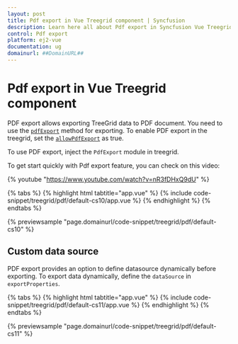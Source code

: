 ```yaml
---
layout: post
title: Pdf export in Vue Treegrid component | Syncfusion
description: Learn here all about Pdf export in Syncfusion Vue Treegrid component of Syncfusion Essential JS 2 and more.
control: Pdf export 
platform: ej2-vue
documentation: ug
domainurl: ##DomainURL##
---
```


# Pdf export in Vue Treegrid component

PDF export allows exporting TreeGrid data to PDF document. You need to use the [`pdfExport`](https://ej2.syncfusion.com/vue/documentation/api/treegrid/#pdfexport) method for exporting. To enable PDF export in the treegrid, set the [`allowPdfExport`](https://ej2.syncfusion.com/vue/documentation/api/treegrid/#allowpdfexport) as true.

To use PDF export, inject the `PdfExport` module in treegrid.

To get start quickly with Pdf export feature, you can check on this video:

{% youtube "https://www.youtube.com/watch?v=nR3fDHxQ9dU" %}

{% tabs %}
{% highlight html tabtitle="app.vue" %}
{% include code-snippet/treegrid/pdf/default-cs10/app.vue %}
{% endhighlight %}
{% endtabs %}
        
{% previewsample "page.domainurl/code-snippet/treegrid/pdf/default-cs10" %}

## Custom data source

PDF export provides an option to define datasource dynamically before exporting. To export data dynamically, define the `dataSource` in `exportProperties`.

{% tabs %}
{% highlight html tabtitle="app.vue" %}
{% include code-snippet/treegrid/pdf/default-cs11/app.vue %}
{% endhighlight %}
{% endtabs %}
        
{% previewsample "page.domainurl/code-snippet/treegrid/pdf/default-cs11" %}